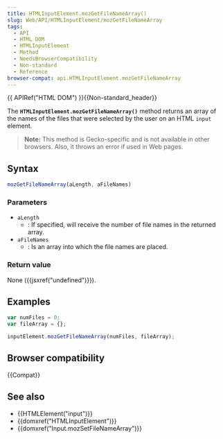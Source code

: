 ```yaml
---
title: HTMLInputElement.mozGetFileNameArray()
slug: Web/API/HTMLInputElement/mozGetFileNameArray
tags:
  - API
  - HTML DOM
  - HTMLInputElement
  - Method
  - NeedsBrowserCompatibility
  - Non-standard
  - Reference
browser-compat: api.HTMLInputElement.mozGetFileNameArray
---
```

{{ APIRef("HTML DOM") }}{{Non-standard_header}}

The **`HTMLInputElement.mozGetFileNameArray()`** method returns
an array of the names of the files that were selected by the user on an HTML
`input` element.

> **Note:** This method is Gecko-specific and is not
> available in other browsers. Also, it throws an error if used in Web pages.

## Syntax

```js
mozGetFileNameArray(aLength, aFileNames)
```

### Parameters

- `aLength`
  - : If specified, will receive the number of file names in the returned array.
- `aFileNames`
  - : Is an array into which the file names are placed.

### Return value

None ({{jsxref("undefined")}}).

## Examples

```js
var numFiles = 0;
var fileArray = {};

inputElement.mozGetFileNameArray(numFiles, fileArray);
```

## Browser compatibility

{{Compat}}

## See also

- {{HTMLElement("input")}}
- {{domxref("HTMLInputElement")}}
- {{domxref("Input.mozSetFileNameArray")}}
